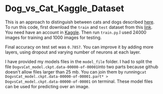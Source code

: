 # Dog_vs_Cat_Kaggle_Dataset

This is an approach to distinguish between cats and dogs described <a href="https://www.kaggle.com/c/dogs-vs-cats-redux-kernels-edition/"> here</a>.
To run this code, first download the `train` and `test` dataset from this <a href="https://www.kaggle.com/c/dogs-vs-cats-redux-kernels-edition/data"> link</a>.
You need have an account in <a href="https://www.kaggle.com/"> Kaggle</a>. Then run `train.py`.I used 24000 images for training and 1000 images for testing. 

Final accuracy on test set was `0.7857`. You can improve it by adding more layers, using dropout and varying number of neurons at each layer.

I have provided my models files in the `model_file` folder. I had to split the file `DogvsCat_model.ckpt.data-00000-of-00001`into two parts because github doesn't allow files larger than 25 mb. You can join them by running```cat DogvsCat_model.ckpt.data-00000-of-00001.part* > DogvsCat_model.ckpt.data-00000-of-00001``` on terminal. These model files can be used for predicting over an image. 
